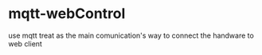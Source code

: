 # mqtt-webControl
use mqtt treat as the main comunication's way to connect the handware to web client
